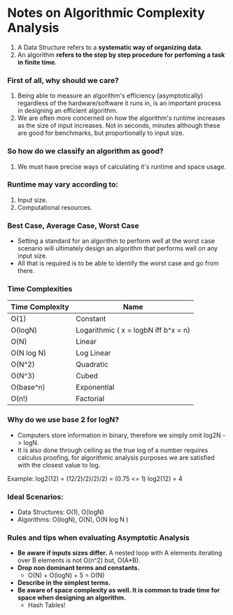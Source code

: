 # Notes on Algorithmic Complexity Analysis
1. A Data Structure refers to a **systematic way of organizing data**.
2. An algorithm **refers to the step by step procedure for perfoming a task in finite time.**

### First of all, why should we care?
1. Being able to measure an algorithm's efficiency (asymptotically) regardless of the hardware/software it runs in,
is an important process in designing an efficient algorithm.
2. We are often more concerned on how the algorithm's runtime increases as the size of input increases. Not in seconds, minutes
although these are good for benchmarks, but proportionally to input size.

### So how do we classify an algorithm as good?
1. We must have precise ways of calculating it's runtime and space usage.

### Runtime may vary according to:
1. Input size.
2. Computational resources.

### Best Case, Average Case, Worst Case
* Setting a standard for an algorithm to perform well at the worst case scenario
will ultimately design an algorithm that performs well on any input size.
* All that is required is to be able to identify the worst case and go from there.

### Time Complexities
| Time Complexity | Name |
| --------------- | ---- |
| O(1) | Constant
| O(logN) | Logarithmic ( x = logbN iff b^x = n)
| O(N) | Linear
| O(N log N) | Log Linear
| O(N^2) | Quadratic
| O(N^3) | Cubed
| O(base^n) | Exponential
| O(n!) | Factorial 

### Why do we use base 2 for logN?
* Computers store information in binary, therefore we simply omit log2N -> logN.
* It is also done through ceiling as the true log of a number requires calculus proofing, for algorithmic analysis purposes we are satisfied with the closest value to log.

Example: log2(12) = (12/2)/2)/2)/2) = (0.75 <= 1) log2(12) = 4

### Ideal Scenarios:
* Data Structures: O(1), O(logN)
* Algorithms: O(logN), O(N), O(N log N )

### Rules and tips when evaluating Asymptotic Analysis
* **Be aware if inputs sizes differ.** A nested loop with A elements iterating over B elements is not O(n^2) but, O(A*B).
* **Drop non dominant terms and constants.**
    * O(N) + O(logN) + 5 = O(N)
* **Describe in the simplest terms.**
* **Be aware of space complexity as well. It is common to trade time for space when designing an algorithm.**
  * Hash Tables!
